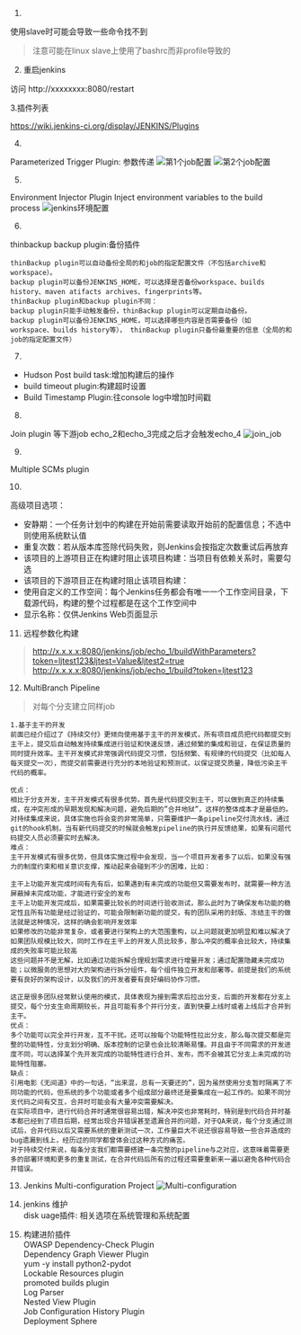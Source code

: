 
1.
使用slave时可能会导致一些命令找不到

> 注意可能在linux slave上使用了bashrc而非profile导致的

2. 重启jenkins

访问 http://xxxxxxxx:8080/restart 

3.插件列表

https://wiki.jenkins-ci.org/display/JENKINS/Plugins

4.
Parameterized Trigger Plugin:
参数传递
![第1个job配置](./step_1.jpg)
![第2个job配置](./step_2.jpg)

5.
Environment Injector Plugin
Inject environment variables to the build process
![jenkins环境配置](./Inject_environment_variables.png)

6.
thinbackup backup plugin:备份插件
```
thinBackup plugin可以自动备份全局的和job的指定配置文件（不包括archive和workspace）。
backup plugin可以备份JENKINS_HOME，可以选择是否备份workspace、builds history、maven atifacts archives、fingerprints等。
thinBackup plugin和backup plugin不同：
backup plugin只能手动触发备份，thinBackup plugin可以定期自动备份。
backup plugin可以备份JENKINS_HOME，可以选择哪些内容是否需要备份（如workspace、builds history等）， thinBackup plugin只备份最重要的信息（全局的和job的指定配置文件）
```
7.
* Hudson Post build task:增加构建后的操作
* build timeout plugin:构建超时设置
* Build Timestamp Plugin:往console log中增加时间戳

8.
Join plugin
等下游job echo_2和echo_3完成之后才会触发echo_4
![join_job](./join_job.png)

9.
Multiple SCMs plugin

10.
高级项目选项：

* 安静期：一个任务计划中的构建在开始前需要读取开始前的配置信息；不选中则使用系统默认值
* 重复次数：若从版本库签除代码失败，则Jenkins会按指定次数重试后再放弃
* 该项目的上游项目正在构建时阻止该项目构建：当项目有依赖关系时，需要勾选
* 该项目的下游项目正在构建时阻止该项目构建：
* 使用自定义的工作空间：每个Jenkins任务都会有唯一一个工作空间目录，下载源代码，构建的整个过程都是在这个工作空间中
* 显示名称：仅供Jenkins Web页面显示

11. 远程参数化构建
> http://x.x.x.x:8080/jenkins/job/echo_1/buildWithParameters?token=ljtest123&ljtest=Value&ljtest2=true
> http://x.x.x.x:8080/jenkins/job/echo_1/build?token=ljtest123

12. MultiBranch Pipeline
> 对每个分支建立同样job

```
1.基于主干的开发
前面已经介绍过了《持续交付》更倾向使用基于主干的开发模式，所有项目成员把代码都提交到主干上，提交后自动触发持续集成进行验证和快速反馈，通过频繁的集成和验证，在保证质量的同时提升效率。主干开发模式非常强调代码提交习惯，包括频繁、有规律的代码提交（比如每人每天提交一次），而提交前需要进行充分的本地验证和预测试，以保证提交质量，降低污染主干代码的概率。

优点：
相比于分支开发，主干开发模式有很多优势。首先是代码提交到主干，可以做到真正的持续集成，在冲突形成的早期发现和解决问题，避免后期的”合并地狱”，这样的整体成本才是最低的。
对持续集成来说，具体实施也将会变的非常简单，只需要维护一条pipeline交付流水线，通过git的hook机制，当有新代码提交的时候就会触发pipeline的执行并反馈结果，如果有问题代码提交人员必须要实时去解决。
难点：
主干开发模式有很多优势，但具体实施过程中会发现，当一个项目开发者多了以后，如果没有强力的制度约束和相关意识支撑，推动起来会碰到不少的困难，比如：

主干上功能开发完成时间有先有后，如果遇到有未完成的功能但又需要发布时，就需要一种方法屏蔽掉未完成功能，才能进行安全的发布
主干上功能开发完成后，如果需要比较长的时间进行验收测试，那么此时为了确保发布功能的稳定性且所有功能是经过验证的，可能会限制新功能的提交，有的团队采用的封版、冻结主干的做法就是这种情况，这样的确会影响开发效率
如果修改的功能非常复杂，或者要进行架构上的大范围重构，以上问题就更加明显和难以解决了
如果团队规模比较大，同时工作在主干上的开发人员比较多，那么冲突的概率会比较大，持续集成的失败率可能比较高
这些问题并不是无解，比如通过功能拆解合理规划需求进行增量开发；通过配置隐藏未完成功能；以微服务的思想对大的架构进行拆分组件，每个组件独立开发和部署等。前提是我们的系统要有良好的架构设计，以及我们的开发者要有良好编码协作习惯。

这正是很多团队经常默认使用的模式，具体表现为接到需求后拉出分支，后面的开发都在分支上提交，每个分支生命周期较长，并且可能有多个并行分支，直到快要上线时或者上线后才合并到主干。
优点：
多个功能可以完全并行开发，互不干扰。还可以按每个功能特性拉出分支，那么每次提交都是完整的功能特性，分支划分明确、版本控制的记录也会比较清晰易懂。并且由于不同需求的开发进度不同，可以选择某个先开发完成的功能特性进行合并、发布，而不会被其它分支上未完成的功能特性阻塞。
缺点：
引用电影《无间道》中的一句话，“出来混，总有一天要还的”，因为虽然使用分支暂时隔离了不同功能的代码，但系统的多个功能或者多个组成部分最终还是要集成在一起工作的。如果不同分支代码之间有交互，合并时可能会有大量冲突需要解决。
在实际项目中，进行代码合并时通常很容易出错，解决冲突也非常耗时，特别是到代码合并时基本都已经到了项目后期，经常出现合并错误甚至遗漏合并的问题，对于QA来说，每个分支通过测试后，合并代码以后又需要系统的重新测试一次，工作量巨大不说还很容易导致一些合并造成的bug遗漏到线上，经历过的同学都曾体会过这种方式的痛苦。
对于持续交付来说，每条分支我们都需要搭建一条完整的pipeline与之对应，这意味着需要更多的部署环境和更多的重复测试，在合并代码后所有的过程还需要重新来一遍以避免各种代码合并错误。
```
13. Jenkins Multi-configuration Project
![Multi-configuration](./Multi-configuration.png)

14. jenkins 维护<br>
disk uage插件: 相关选项在系统管理和系统配置

15. 构建进阶插件<br>
OWASP Dependency-Check Plugin<br>
Dependency Graph Viewer Plugin<br>
yum -y install python2-pydot<br>
Lockable Resources plugin<br>
promoted builds plugin<br>
Log Parser<br>
Nested View Plugin<br>
Job Configuration History Plugin<br>
Deployment Sphere<br>
